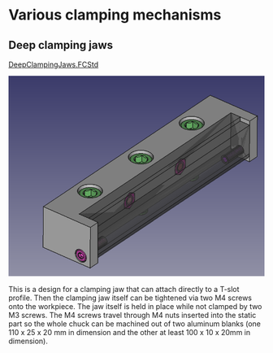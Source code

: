 # Various clamping mechanisms

## Deep clamping jaws

[DeepClampingJaws.FCStd](https://github.com/tspspi/freecadModel/raw/refs/heads/master/Machine%20Parts/Clamping%20Mechanisms/DeepClampingJaws.FCStd)

![](https://raw.githubusercontent.com/tspspi/freecadModel/refs/heads/master/Machine%20Parts/Clamping%20Mechanisms/DeepClampingJaws_001.png)

This is a design for a clamping jaw that can attach directly to
a T-slot profile. Then the clamping jaw itself can be tightened via
two M4 screws onto the workpiece. The jaw itself is held in place
while not clamped by two M3 screws. The M4 screws travel through M4
nuts inserted into the static part so the whole chuck can be machined
out of two aluminum blanks (one 110 x 25 x 20 mm in dimension and the
other at least 100 x 10 x 20mm in dimension).
